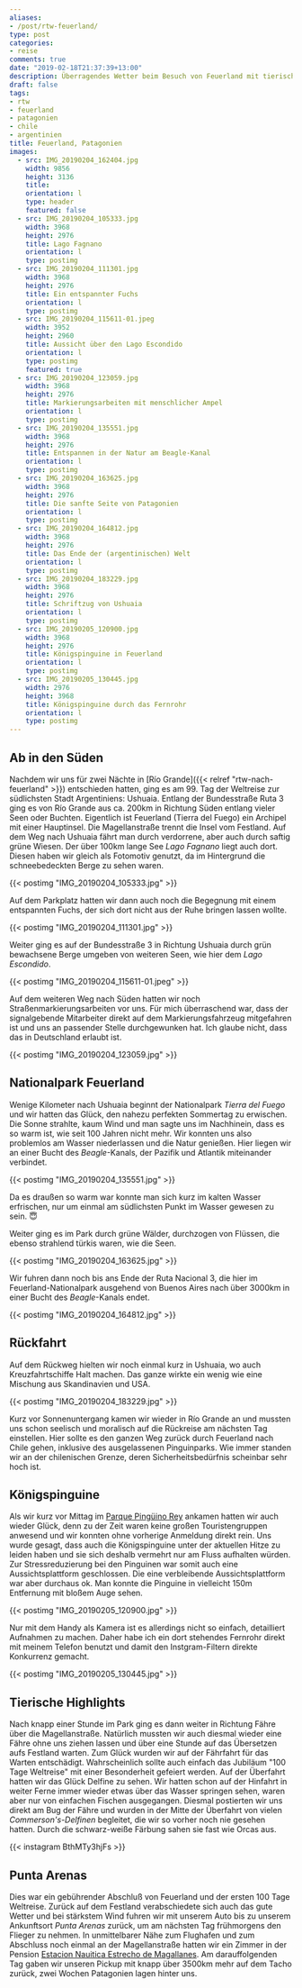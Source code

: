 ```yaml
---
aliases:
- /post/rtw-feuerland/
type: post
categories:
- reise
comments: true
date: "2019-02-18T21:37:39+13:00"
description: Überragendes Wetter beim Besuch von Feuerland mit tierischen Überraschungen
draft: false
tags:
- rtw
- feuerland
- patagonien
- chile
- argentinien
title: Feuerland, Patagonien
images:
  - src: IMG_20190204_162404.jpg
    width: 9856
    height: 3136
    title: 
    orientation: l
    type: header
    featured: false
  - src: IMG_20190204_105333.jpg
    width: 3968
    height: 2976
    title: Lago Fagnano
    orientation: l
    type: postimg
  - src: IMG_20190204_111301.jpg
    width: 3968
    height: 2976
    title: Ein entspannter Fuchs
    orientation: l
    type: postimg
  - src: IMG_20190204_115611-01.jpeg
    width: 3952
    height: 2960
    title: Aussicht über den Lago Escondido
    orientation: l
    type: postimg
    featured: true
  - src: IMG_20190204_123059.jpg
    width: 3968
    height: 2976
    title: Markierungsarbeiten mit menschlicher Ampel
    orientation: l
    type: postimg
  - src: IMG_20190204_135551.jpg
    width: 3968
    height: 2976
    title: Entspannen in der Natur am Beagle-Kanal
    orientation: l
    type: postimg
  - src: IMG_20190204_163625.jpg
    width: 3968
    height: 2976
    title: Die sanfte Seite von Patagonien
    orientation: l
    type: postimg
  - src: IMG_20190204_164812.jpg
    width: 3968
    height: 2976
    title: Das Ende der (argentinischen) Welt
    orientation: l
    type: postimg
  - src: IMG_20190204_183229.jpg
    width: 3968
    height: 2976
    title: Schriftzug von Ushuaia
    orientation: l
    type: postimg
  - src: IMG_20190205_120900.jpg
    width: 3968
    height: 2976
    title: Königspinguine in Feuerland
    orientation: l
    type: postimg
  - src: IMG_20190205_130445.jpg
    width: 2976
    height: 3968
    title: Königspinguine durch das Fernrohr
    orientation: l
    type: postimg
---
```


## Ab in den Süden

Nachdem wir uns für zwei Nächte in [Río Grande]({{< relref "rtw-nach-feuerland" >}}) entschieden hatten, ging es am 99. Tag der Weltreise zur südlichsten Stadt Argentiniens: Ushuaia. Entlang der Bundesstraße Ruta 3 ging es von Río Grande aus ca. 200km in Richtung Süden entlang vieler Seen oder Buchten. Eigentlich ist Feuerland (Tierra del Fuego) ein Archipel mit einer Hauptinsel. Die Magellanstraße trennt die Insel vom Festland. Auf dem Weg nach Ushuaia fährt man durch verdorrene, aber auch durch saftig grüne Wiesen. Der über 100km lange See _Lago Fagnano_ liegt auch dort. Diesen haben wir gleich als Fotomotiv genutzt, da im Hintergrund die schneebedeckten Berge zu sehen waren.

{{< postimg "IMG_20190204_105333.jpg" >}}

Auf dem Parkplatz hatten wir dann auch noch die Begegnung mit einem entspannten Fuchs, der sich dort nicht aus der Ruhe bringen lassen wollte.

{{< postimg "IMG_20190204_111301.jpg" >}}

Weiter ging es auf der Bundesstraße 3 in Richtung Ushuaia durch grün bewachsene Berge umgeben von weiteren Seen, wie hier dem _Lago Escondido_.

{{< postimg "IMG_20190204_115611-01.jpeg" >}}

Auf dem weiteren Weg nach Süden hatten wir noch Straßenmarkierungsarbeiten vor uns. Für mich überraschend war, dass der signalgebende Mitarbeiter direkt auf dem Markierungsfahrzeug mitgefahren ist und uns an passender Stelle durchgewunken hat. Ich glaube nicht, dass das in Deutschland erlaubt ist.

{{< postimg "IMG_20190204_123059.jpg" >}}

## Nationalpark Feuerland

Wenige Kilometer nach Ushuaia beginnt der Nationalpark _Tierra del Fuego_ und wir hatten das Glück, den nahezu perfekten Sommertag zu erwischen. Die Sonne strahlte, kaum Wind und man sagte uns im Nachhinein, dass es so warm ist, wie seit 100 Jahren nicht mehr. Wir konnten uns also problemlos am Wasser niederlassen und die Natur genießen. Hier liegen wir an einer Bucht des _Beagle_-Kanals, der Pazifik und Atlantik miteinander verbindet.

{{< postimg "IMG_20190204_135551.jpg" >}}

Da es draußen so warm war konnte man sich kurz im kalten Wasser erfrischen, nur um einmal am südlichsten Punkt im Wasser gewesen zu sein. 😇

Weiter ging es im Park durch grüne Wälder, durchzogen von Flüssen, die ebenso strahlend türkis waren, wie die Seen.

{{< postimg "IMG_20190204_163625.jpg" >}}

Wir fuhren dann noch bis ans Ende der Ruta Nacional 3, die hier im Feuerland-Nationalpark ausgehend von Buenos Aires nach über 3000km in einer Bucht des _Beagle_-Kanals endet.

{{< postimg "IMG_20190204_164812.jpg" >}}

## Rückfahrt

Auf dem Rückweg hielten wir noch einmal kurz in Ushuaia, wo auch Kreuzfahrtschiffe Halt machen. Das ganze wirkte ein wenig wie eine Mischung aus Skandinavien und USA.

{{< postimg "IMG_20190204_183229.jpg" >}}

Kurz vor Sonnenuntergang kamen wir wieder in Río Grande an und mussten uns schon seelisch und moralisch auf die Rückreise am nächsten Tag einstellen. Hier sollte es den ganzen Weg zurück durch Feuerland nach Chile gehen, inklusive des ausgelassenen Pinguinparks. Wie immer standen wir an der chilenischen Grenze, deren Sicherheitsbedürfnis scheinbar sehr hoch ist. 

## Königspinguine

Als wir kurz vor Mittag im [Parque Pingüino Rey](https://goo.gl/maps/opF7REHU7HL2) ankamen hatten wir auch wieder Glück, denn zu der Zeit waren keine großen Touristengruppen anwesend und wir konnten ohne vorherige Anmeldung direkt rein. Uns wurde gesagt, dass auch die Königspinguine unter der aktuellen Hitze zu leiden haben und sie sich deshalb vermehrt nur am Fluss aufhalten würden. Zur Stressreduzierung bei den Pinguinen war somit auch eine Aussichtsplattform geschlossen. Die eine verbleibende Aussichtsplattform war aber durchaus ok. Man konnte die Pinguine in vielleicht 150m Entfernung mit bloßem Auge sehen. 

{{< postimg "IMG_20190205_120900.jpg" >}}

Nur mit dem Handy als Kamera ist es allerdings nicht so einfach, detailliert Aufnahmen zu machen. Daher habe ich ein dort stehendes Fernrohr direkt mit meinem Telefon benutzt und damit den Instgram-Filtern direkte Konkurrenz gemacht.

{{< postimg "IMG_20190205_130445.jpg" >}}

## Tierische Highlights

Nach knapp einer Stunde im Park ging es dann weiter in Richtung Fähre über die Magellanstraße. Natürlich mussten wir auch diesmal wieder eine Fähre ohne uns ziehen lassen und über eine Stunde auf das Übersetzen aufs Festland warten. Zum Glück wurden wir auf der Fährfahrt für das Warten entschädigt. Wahrscheinlich sollte auch einfach das Jubiläum "100 Tage Weltreise" mit einer Besonderheit gefeiert werden. Auf der Überfahrt hatten wir das Glück Delfine zu sehen. Wir hatten schon auf der Hinfahrt in weiter Ferne immer wieder etwas über das Wasser springen sehen, waren aber nur von einfachen Fischen ausgegangen. Diesmal postierten wir uns direkt am Bug der Fähre und wurden in der Mitte der Überfahrt von vielen _Commerson's-Delfinen_ begleitet, die wir so vorher noch nie gesehen hatten. Durch die schwarz-weiße Färbung sahen sie fast wie Orcas aus.

{{< instagram BthMTy3hjFs >}}

## Punta Arenas

Dies war ein gebührender Abschluß von Feuerland und der ersten 100 Tage Weltreise. Zurück auf dem Festland verabschiedete sich auch das gute Wetter und bei stärkstem Wind fuhren wir mit unserem Auto bis zu unserem Ankunftsort _Punta Arenas_ zurück, um am nächsten Tag frühmorgens den Flieger zu nehmen. In unmittelbarer Nähe zum Flughafen und zum Abschluss noch einmal an der Magellanstraße hatten wir ein Zimmer in der Pension [Estacion Nauitica Estrecho de Magallanes](https://goo.gl/maps/xdkQuJL4HRD2). Am darauffolgenden Tag gaben wir unseren Pickup mit knapp über 3500km mehr auf dem Tacho zurück, zwei Wochen Patagonien lagen hinter uns.
